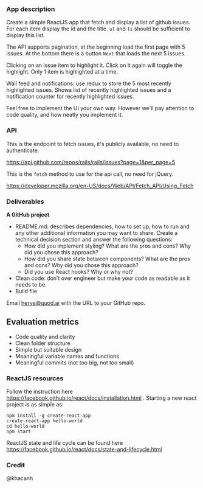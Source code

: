### App description

Create a simple ReactJS app that fetch and display a list of github issues. For each item display the id and the title. `ul` and `li` should be sufficient to display this list. 

The API supports pagination, at the beginning load the first page with 5 issues. At the bottom there is a button `Next` that loads the next 5 issues. 

Clicking on an issue item to highlight it. Click on it again will toggle the highlight. Only 1 item is highlighted at a time. 

Wall feed and notifications: use redux to store the 5 most recently highlighted issues. Showa list of recently highlighted issues and a notification counter for recently highlighted issues.

Feel free to implement the UI your own way. However we'll pay attention to code quality, and how neatly you implement it. 

### API

This is the endpoint to fetch issues, it's publicly available, no need to authenticate. 

https://api.github.com/repos/rails/rails/issues?page=1&per_page=5

This is the `fetch` method to use for the api call, no need for jQuery. 

https://developer.mozilla.org/en-US/docs/Web/API/Fetch_API/Using_Fetch

### Deliverables

__A GitHub project__

- README.md: describes dependencies, how to set up, how to run and any other additional information you may want to share. Create a technical decision section and answer the following questions:
  - How did you implement styling? What are the pros and cons? Why did you chose this approach? 
  - How did you share state between components?  What are the pros and cons? Why did you chose this approach? 
  - Did you use React hooks? Why or why not?
- Clean code: don’t over engineer but make your code as readable as it needs to be.
- Build file

Email herve@quod.ai with the URL to your GitHub repo.

## Evaluation metrics ##

- Code quality and clarity
- Clean folder structure
- Simple but suitable design
- Meaningful variable names and functions
- Meaningful commits (not too big, not too small)

### ReactJS resources

Follow the instruction here https://facebook.github.io/react/docs/installation.html . Starting a new react project is as simple as: 

```
npm install -g create-react-app
create-react-app hello-world
cd hello-world
npm start
```

ReactJS state and life cycle can be found here https://facebook.github.io/react/docs/state-and-lifecycle.html 

### Credit

@khacanh
